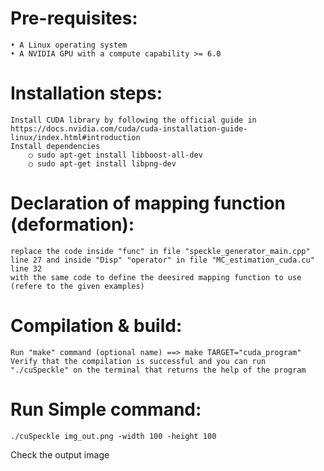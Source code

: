 
# Pre-requisites:
	• A Linux operating system
	• A NVIDIA GPU with a compute capability >= 6.0
	
# Installation steps:
	Install CUDA library by following the official guide in https://docs.nvidia.com/cuda/cuda-installation-guide-linux/index.html#introduction
	Install dependencies
		○ sudo apt-get install libboost-all-dev
		○ sudo apt-get install libpng-dev

# Declaration of mapping function (deformation):
	replace the code inside "func" in file "speckle_generator_main.cpp" line 27 and inside "Disp" "operator" in file "MC_estimation_cuda.cu" line 32 
	with the same code to define the deesired mapping function to use (refere to the given examples)

# Compilation & build:
	Run "make" command (optional name) ==> make TARGET="cuda_program"
	Verify that the compilation is successful and you can run "./cuSpeckle" on the terminal that returns the help of the program
	
# Run Simple command: 
	./cuSpeckle img_out.png -width 100 -height 100
	
  Check the output image
